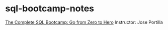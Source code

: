 # sql-bootcamp-notes
[The Complete SQL Bootcamp: Go from Zero to Hero](https://www.udemy.com/course/the-complete-sql-bootcamp/)
Instructor: Jose Portilla
